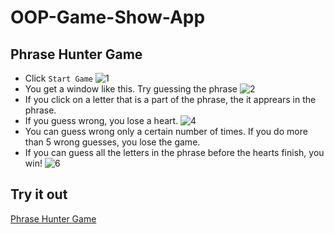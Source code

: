# OOP-Game-Show-App

## Phrase Hunter Game

- Click `Start Game`
![1](https://user-images.githubusercontent.com/62856848/194721829-6a193af0-eb35-4108-82e2-4dfaa2f59dba.png)
- You get a window like this. Try guessing the phrase
![2](https://user-images.githubusercontent.com/62856848/194721852-9638710b-2021-47fc-bf77-4798623fb9f6.png)
- If you click on a letter that is a part of the phrase, the it apprears in the phrase.
- If you guess wrong, you lose a heart.
![4](https://user-images.githubusercontent.com/62856848/194721895-897390d6-50fd-466d-a6d4-408460e1e190.png)
- You can guess wrong only a certain number of times. If you do more than 5 wrong guesses, you lose the game.
- If you can guess all the letters in the phrase before the hearts finish, you win!
![6](https://user-images.githubusercontent.com/62856848/194722097-83c9ad1b-0da8-4dde-b282-47c5af3e6ad1.png)

## Try it out
[Phrase Hunter Game](https://tinniaru3005.github.io/OOP-Game-Show-App/)
